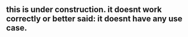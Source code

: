 ## this is under construction. it doesnt work correctly or better said: it doesnt have any use case.
